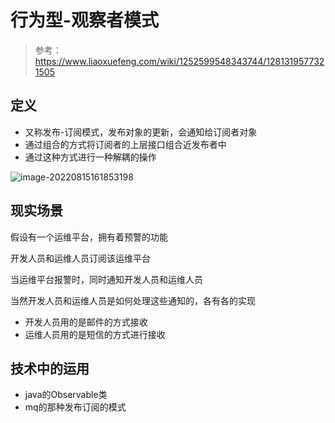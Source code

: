 # 行为型-观察者模式

> 参考： https://www.liaoxuefeng.com/wiki/1252599548343744/1281319577321505 

## 定义

- 又称发布-订阅模式，发布对象的更新，会通知给订阅者对象
- 通过组合的方式将订阅者的上层接口组合近发布者中
- 通过这种方式进行一种解耦的操作

![image-20220815161853198](https://dyimgstorage-1304967922.cos.ap-nanjing.myqcloud.com/mdimg/image-20220815161853198.png)



## 现实场景

假设有一个运维平台，拥有着预警的功能

开发人员和运维人员订阅该运维平台

当运维平台报警时，同时通知开发人员和运维人员

当然开发人员和运维人员是如何处理这些通知的，各有各的实现

- 开发人员用的是邮件的方式接收
- 运维人员用的是短信的方式进行接收

## 技术中的运用

- java的Observable类
- mq的那种发布订阅的模式



